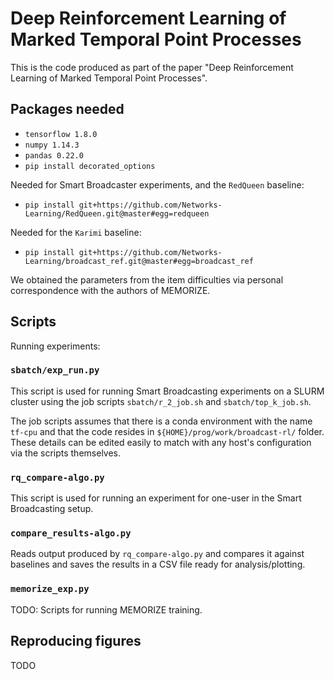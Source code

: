 # Deep Reinforcement Learning of Marked Temporal Point Processes

This is the code produced as part of the paper "Deep Reinforcement Learning of Marked Temporal Point Processes".

## Packages needed

 - `tensorflow 1.8.0`
 - `numpy 1.14.3`
 - `pandas 0.22.0`
 - `pip install decorated_options`

Needed for Smart Broadcaster experiments, and the `RedQueen` baseline:

 - `pip install git+https://github.com/Networks-Learning/RedQueen.git@master#egg=redqueen`

Needed for the `Karimi` baseline:

 - `pip install git+https://github.com/Networks-Learning/broadcast_ref.git@master#egg=broadcast_ref`

We obtained the parameters from the item difficulties via personal correspondence with the authors of MEMORIZE.

## Scripts

Running experiments:

### `sbatch/exp_run.py`

This script is used for running Smart Broadcasting experiments on a SLURM cluster using the job scripts `sbatch/r_2_job.sh` and `sbatch/top_k_job.sh`.

The job scripts assumes that there is a conda environment with the name `tf-cpu` and that the code resides in `${HOME}/prog/work/broadcast-rl/` folder. These details can be edited easily to match with any host's configuration via the scripts themselves.

### `rq_compare-algo.py`

This script is used for running an experiment for one-user in the Smart Broadcasting setup.


### `compare_results-algo.py`

Reads output produced by `rq_compare-algo.py` and compares it against baselines and saves the results in a CSV file ready for analysis/plotting.

### `memorize_exp.py`

TODO: Scripts for running MEMORIZE training.

## Reproducing figures

TODO
